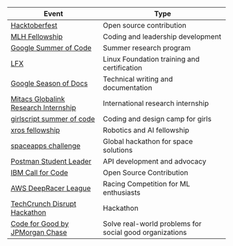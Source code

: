 | Event | Type |
|---|---|
| [Hacktoberfest](https://hacktoberfest.com) | Open source contribution |
| [MLH Fellowship](https://fellowship.mlh.io/) | Coding and leadership development |
| [Google Summer of Code](https://summerofcode.withgoogle.com/) | Summer research program |
| [LFX](https://lfx.linuxfoundation.org/) | Linux Foundation training and certification |
| [Google Season of Docs](https://developers.google.com/season-of-docs) | Technical writing and documentation |
| [Mitacs Globalink Research Internship](https://www.mitacs.ca/en/programs/globalink/globalink-research-internship) | International research internship |
| [girlscript summer of code](https://gssoc.girlscript.tech/) | Coding and design camp for girls |
| [xros fellowship](https://xrosfellowship.ficci.in/) | Robotics and AI fellowship |
| [spaceapps challenge](https://www.spaceappschallenge.org/) | Global hackathon for space solutions |
| [Postman Student Leader](https://www.postman.com/student-program/student-leader/) | API development and advocacy |
| [IBM Call for Code](https://developer.ibm.com/callforcode/) | Open Source Contribution |
| [AWS DeepRacer League](https://aws.amazon.com/deepracer/league/) | Racing Competition for ML enthusiasts |
| [TechCrunch Disrupt Hackathon](https://techcrunch.com/events/disrupt-hackathon-2023/) | Hackathon |
| [Code for Good by JPMorgan Chase](https://careers.jpmorgan.com/us/en/students/programs/code-for-good) | Solve real-world problems for social good organizations |